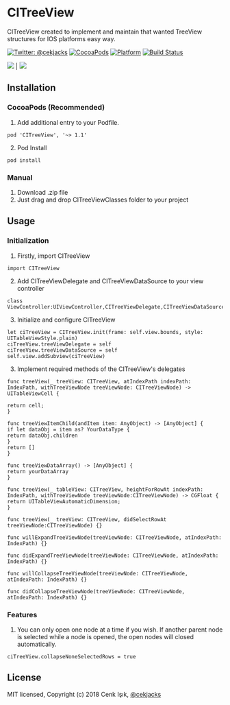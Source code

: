 
# CITreeView

CITreeView created to implement and maintain that wanted TreeView structures for IOS platforms easy way.

[![Twitter: @cekjacks](https://img.shields.io/badge/contact-%40cekjacks-blue.svg)](https://twitter.com/cekjacks)
[![CocoaPods](https://img.shields.io/badge/pod-v1.0.0-blue.svg)](https://github.com/cenksk/CITreeView)
[![Platform](https://img.shields.io/badge/platform-ios-lightgrey.svg)](http://cocoadocs.org/docsets/CITreeView)
[![Build Status](https://travis-ci.org/cenksk/CITreeView.svg?branch=master)](https://travis-ci.org/cenksk/CITreeView)



![](https://github.com/cenksk/CITreeView/blob/master/CITreeView_01.gif) | ![](https://github.com/cenksk/CITreeView/blob/master/CITreeView_02.gif)


## Installation

### CocoaPods (Recommended)

1. Add additional entry to your Podfile.

```
pod 'CITreeView', '~> 1.1'
```

2. Pod Install

```
pod install
```
### Manual

1. Download .zip file
2. Just drag and drop CITreeViewClasses folder to your project

## Usage

### Initialization
1. Firstly, import CITreeView

```
import CITreeView
```

2. Add CITreeViewDelegate and CITreeViewDataSource to your view controller

```
class ViewController:UIViewController,CITreeViewDelegate,CITreeViewDataSource
```

3. Initialize and configure CITreeView

```
let ciTreeView = CITreeView.init(frame: self.view.bounds, style: UITableViewStyle.plain)
ciTreeView.treeViewDelegate = self
ciTreeView.treeViewDataSource = self
self.view.addSubview(ciTreeView)
```

3. Implement required methods of the CITreeView's delegates

```
func treeView(_ treeView: CITreeView, atIndexPath indexPath: IndexPath, withTreeViewNode treeViewNode: CITreeViewNode) -> UITableViewCell {

return cell;
}
```

```
func treeViewItemChild(andItem item: AnyObject) -> [AnyObject] {
if let dataObj = item as? YourDataType {
return dataObj.children
}
return []
}
```
```
func treeViewDataArray() -> [AnyObject] {
return yourDataArray
}
```
```
func treeView(_ tableView: CITreeView, heightForRowAt indexPath: IndexPath, withTreeViewNode treeViewNode:CITreeViewNode) -> CGFloat {
return UITableViewAutomaticDimension;
}
```

```
func treeView(_ treeView: CITreeView, didSelectRowAt treeViewNode:CITreeViewNode) {}

func willExpandTreeViewNode(treeViewNode: CITreeViewNode, atIndexPath: IndexPath) {}

func didExpandTreeViewNode(treeViewNode: CITreeViewNode, atIndexPath: IndexPath) {}

func willCollapseTreeViewNode(treeViewNode: CITreeViewNode, atIndexPath: IndexPath) {}

func didCollapseTreeViewNode(treeViewNode: CITreeViewNode, atIndexPath: IndexPath) {}
```
### Features

1. You can only open one node at a time if you wish. If another parent node is selected while a node is opened, the open nodes will closed automatically.

```
ciTreeView.collapseNoneSelectedRows = true
```

License
-----------------

MIT licensed, Copyright (c) 2018 Cenk Işık, [@cekjacks](https://twitter.com/cekjacks)
